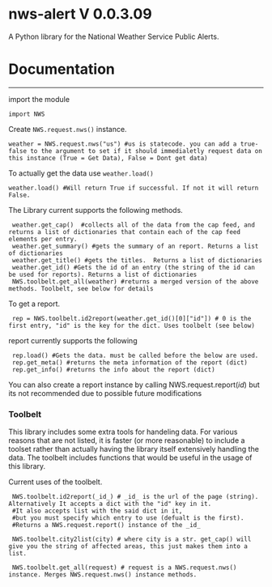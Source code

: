 # nws-alert V 0.0.3.09

A Python library for the National Weather Service Public Alerts. 




# Documentation
---

import the module

    import NWS

Create `NWS.request.nws()` instance.

    weather = NWS.request.nws("us") #us is statecode. you can add a true-false to the argument to set if it should immedialetly request data on this instance (True = Get Data), False = Dont get data)

To actually get the data use `weather.load()`

    weather.load() #Will return True if successful. If not it will return False.

The Library current supports the following methods.
    

     weather.get_cap()  #collects all of the data from the cap feed, and returns a list of dictionaries that contain each of the cap feed elements per entry.
     weather.get_summary() #gets the summary of an report. Returns a list of dictionaries 
     weather.get_title() #gets the titles.  Returns a list of dictionaries 
     weather.get_id() #Gets the id of an entry (the string of the id can be used for reports). Returns a list of dictionaries 
     NWS.toolbelt.get_all(weather) #returns a merged version of the above methods. Toolbelt, see below for details
	
To get a report. 

     rep = NWS.toolbelt.id2report(weather.get_id()[0]["id"]) # 0 is the first entry, "id" is the key for the dict. Uses toolbelt (see below)
report currently supports the following

     rep.load() #Gets the data. must be called before the below are used.
     rep.get_meta() #returns the meta information of the report (dict)
     rep.get_info() #returns the info about the report (dict)

You can also create a report instance by calling NWS.request.report(_id_) but its not recommended due to possible future modifications

### Toolbelt

This library includes some extra tools for handeling data. For various reasons that are not listed, it is faster (or more reasonable) to include a toolset rather than actually having the library itself extensively handling the data. The toolbelt includes functions that would be useful in the usage of this library.

Current uses of the toolbelt.
     
     NWS.toolbelt.id2report(_id_) # _id_ is the url of the page (string). Alternatively It accepts a dict with the "id" key in it. 
     #It also accepts list with the said dict in it, 
     #but you must specify which entry to use (defualt is the first). 
     #Returns a NWS.request.report() instance of the _id_

     NWS.toolbelt.city2list(city) # where city is a str. get_cap() will give you the string of affected areas, this just makes them into a list.

     NWS.toolbelt.get_all(request) # request is a NWS.request.nws() instance. Merges NWS.request.nws() instance methods.
